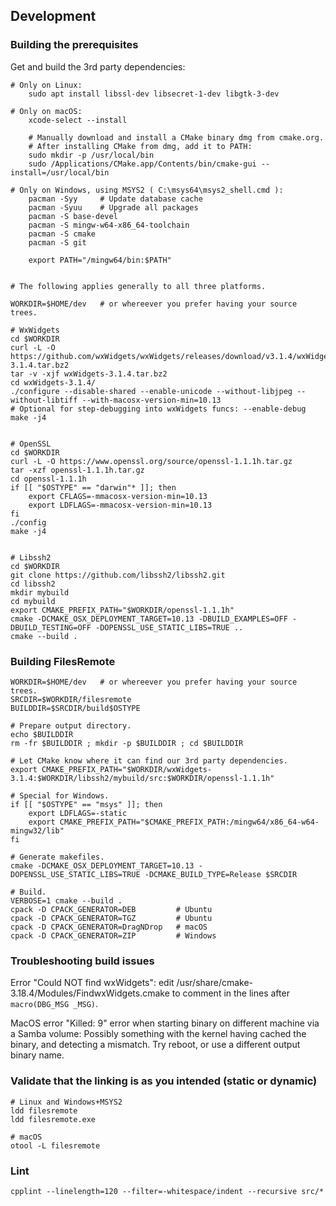 Development
-----------

### Building the prerequisites

Get and build the 3rd party dependencies:

    # Only on Linux:
        sudo apt install libssl-dev libsecret-1-dev libgtk-3-dev

    # Only on macOS:
        xcode-select --install

        # Manually download and install a CMake binary dmg from cmake.org.
        # After installing CMake from dmg, add it to PATH:
        sudo mkdir -p /usr/local/bin
        sudo /Applications/CMake.app/Contents/bin/cmake-gui --install=/usr/local/bin

    # Only on Windows, using MSYS2 ( C:\msys64\msys2_shell.cmd ):
        pacman -Syy     # Update database cache
        pacman -Syuu    # Upgrade all packages
        pacman -S base-devel
        pacman -S mingw-w64-x86_64-toolchain
        pacman -S cmake
        pacman -S git

        export PATH="/mingw64/bin:$PATH"


    # The following applies generally to all three platforms.

    WORKDIR=$HOME/dev   # or whereever you prefer having your source trees.

    # WxWidgets
    cd $WORKDIR
    curl -L -O https://github.com/wxWidgets/wxWidgets/releases/download/v3.1.4/wxWidgets-3.1.4.tar.bz2
    tar -v -xjf wxWidgets-3.1.4.tar.bz2
    cd wxWidgets-3.1.4/
    ./configure --disable-shared --enable-unicode --without-libjpeg --without-libtiff --with-macosx-version-min=10.13
    # Optional for step-debugging into wxWidgets funcs: --enable-debug
    make -j4


    # OpenSSL
    cd $WORKDIR
    curl -L -O https://www.openssl.org/source/openssl-1.1.1h.tar.gz
    tar -xzf openssl-1.1.1h.tar.gz
    cd openssl-1.1.1h
    if [[ "$OSTYPE" == "darwin"* ]]; then
        export CFLAGS=-mmacosx-version-min=10.13
        export LDFLAGS=-mmacosx-version-min=10.13
    fi
    ./config
    make -j4


    # Libssh2
    cd $WORKDIR
    git clone https://github.com/libssh2/libssh2.git
    cd libssh2
    mkdir mybuild
    cd mybuild
    export CMAKE_PREFIX_PATH="$WORKDIR/openssl-1.1.1h"
    cmake -DCMAKE_OSX_DEPLOYMENT_TARGET=10.13 -DBUILD_EXAMPLES=OFF -DBUILD_TESTING=OFF -DOPENSSL_USE_STATIC_LIBS=TRUE ..
    cmake --build .


### Building FilesRemote

    WORKDIR=$HOME/dev   # or whereever you prefer having your source trees.
    SRCDIR=$WORKDIR/filesremote
    BUILDDIR=$SRCDIR/build$OSTYPE

    # Prepare output directory.
    echo $BUILDDIR
    rm -fr $BUILDDIR ; mkdir -p $BUILDDIR ; cd $BUILDDIR

    # Let CMake know where it can find our 3rd party dependencies.
    export CMAKE_PREFIX_PATH="$WORKDIR/wxWidgets-3.1.4:$WORKDIR/libssh2/mybuild/src:$WORKDIR/openssl-1.1.1h"

    # Special for Windows.
    if [[ "$OSTYPE" == "msys" ]]; then
        export LDFLAGS=-static
        export CMAKE_PREFIX_PATH="$CMAKE_PREFIX_PATH:/mingw64/x86_64-w64-mingw32/lib"
    fi

    # Generate makefiles.
    cmake -DCMAKE_OSX_DEPLOYMENT_TARGET=10.13 -DOPENSSL_USE_STATIC_LIBS=TRUE -DCMAKE_BUILD_TYPE=Release $SRCDIR

    # Build.
    VERBOSE=1 cmake --build .
    cpack -D CPACK_GENERATOR=DEB         # Ubuntu
    cpack -D CPACK_GENERATOR=TGZ         # Ubuntu
    cpack -D CPACK_GENERATOR=DragNDrop   # macOS
    cpack -D CPACK_GENERATOR=ZIP         # Windows


### Troubleshooting build issues

Error "Could NOT find wxWidgets": edit /usr/share/cmake-3.18.4/Modules/FindwxWidgets.cmake to comment in the lines after `macro(DBG_MSG _MSG)`.

MacOS error "Killed: 9" error when starting binary on different machine via a Samba volume: Possibly something with the kernel having cached the binary, and detecting a mismatch. Try reboot, or use a different output binary name.


### Validate that the linking is as you intended (static or dynamic)

    # Linux and Windows+MSYS2
    ldd filesremote
    ldd filesremote.exe

    # macOS
    otool -L filesremote


### Lint

    cpplint --linelength=120 --filter=-whitespace/indent --recursive src/*
